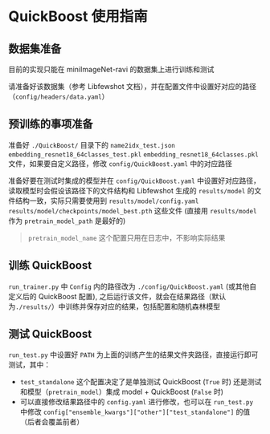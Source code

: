 # QuickBoost 使用指南

## 数据集准备

目前的实现只能在 miniImageNet-ravi 的数据集上进行训练和测试

请准备好该数据集（参考 Libfewshot 文档），并在配置文件中设置好对应的路径（`config/headers/data.yaml`）

## 预训练的事项准备

准备好 `./QuickBoost/` 目录下的 `name2idx_test.json` `embedding_resnet18_64classes_test.pkl` `embedding_resnet18_64classes.pkl` 文件，如果要自定义路径，修改 `config/QuickBoost.yaml` 中的对应路径

准备好要在测试时集成的模型并在 `config/QuickBoost.yaml` 中设置好对应路径，读取模型时会假设该路径下的文件结构和 Libfewshot 生成的 `results/model` 的文件结构一致，实际只需要使用到 `results/model/config.yaml` `results/model/checkpoints/model_best.pth` 这些文件 (直接用 `results/model` 作为 `pretrain_model_path` 是最好的)

> `pretrain_model_name` 这个配置只用在日志中，不影响实际结果

## 训练 QuickBoost

`run_trainer.py` 中 `Config` 内的路径改为 `./config/QuickBoost.yaml` (或其他自定义后的 QuickBoost 配置), 之后运行该文件，就会在结果路径（默认为`./results/`）中训练并保存对应的结果，包括配置和随机森林模型

## 测试 QuickBoost

`run_test.py` 中设置好 `PATH` 为上面的训练产生的结果文件夹路径，直接运行即可测试，其中：
- `test_standalone` 这个配置决定了是单独测试 QuickBoost (`True` 时) 还是测试和模型（`pretrain_model`）集成 model + QuickBoost (`False` 时)
- 可以直接修改结果路径中的 `config.yaml` 进行修改，也可以在 `run_test.py` 中修改 `config["ensemble_kwargs"]["other"]["test_standalone"]` 的值（后者会覆盖前者）
